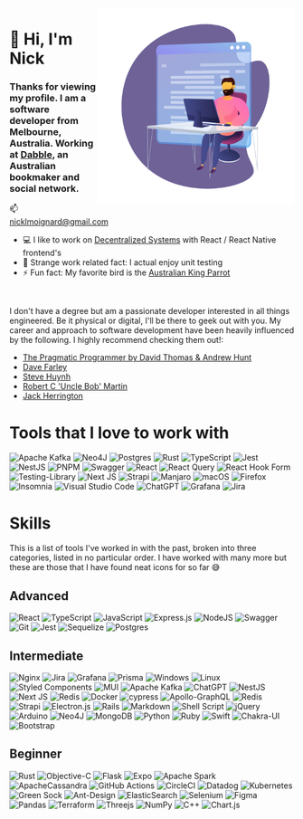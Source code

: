 <!-- markdownlint-disable MD033 MD041 -->
<img src="https://github.com/NickMoignard/NickMoignard/blob/main/animated-working-header.svg?raw=true" alt='' width="350" height="350" align='right'/>

# 👋 Hi, I'm Nick

<!-- markdownlint-disable-next-line  -->
### Thanks for viewing my profile. I am a software developer from Melbourne, Australia. Working at [Dabble](https://www.dabble.com.au/), an Australian bookmaker and social network.

📫 nicklmoignard@gmail.com

- 💻 I like to work on [Decentralized Systems](https://en.wikipedia.org/wiki/Decentralised_system) with React / React Native frontend's
- 🌱 Strange work related fact: I actual enjoy unit testing
- ⚡ Fun fact: My favorite bird is the [Australian King Parrot](https://en.wikipedia.org/wiki/Australian_king_parrot)

<img src="https://upload.wikimedia.org/wikipedia/commons/4/46/Alisterus_scapularis_-_Brunkerville.jpg" alt='' width='200' />

I don't have a degree but am a passionate developer interested in all things engineered. Be it physical or digital, I'll be there to geek out with you.
My career and approach to software development have been heavily influenced by the following. I highly recommend checking them out!:

- [The Pragmatic Programmer by David Thomas & Andrew Hunt](https://pragprog.com/titles/tpp20/the-pragmatic-programmer-20th-anniversary-edition/)
- [Dave Farley](https://www.youtube.com/@ContinuousDelivery)
- [Steve Huynh](https://www.youtube.com/@ALifeEngineered)
- [Robert C 'Uncle Bob' Martin](https://www.youtube.com/watch?v=7EmboKQH8lM)
- [Jack Herrington](https://www.youtube.com/@jherr)

# Tools that I love to work with

![Apache Kafka](https://img.shields.io/badge/Apache%20Kafka-000?style=for-the-badge&logo=apachekafka)
![Neo4J](https://img.shields.io/badge/Neo4j-008CC1?style=for-the-badge&logo=neo4j&logoColor=white)
![Postgres](https://img.shields.io/badge/postgres-%23316192.svg?style=for-the-badge&logo=postgresql&logoColor=white)
![Rust](https://img.shields.io/badge/rust-%23000000.svg?style=for-the-badge&logo=rust&logoColor=white)
![TypeScript](https://img.shields.io/badge/typescript-%23007ACC.svg?style=for-the-badge&logo=typescript&logoColor=white)
![Jest](https://img.shields.io/badge/-jest-%23C21325?style=for-the-badge&logo=jest&logoColor=white)
![NestJS](https://img.shields.io/badge/nestjs-%23E0234E.svg?style=for-the-badge&logo=nestjs&logoColor=white)
![PNPM](https://img.shields.io/badge/pnpm-%234a4a4a.svg?style=for-the-badge&logo=pnpm&logoColor=f69220)
![Swagger](https://img.shields.io/badge/-Swagger-%23Clojure?style=for-the-badge&logo=swagger&logoColor=white)
![React](https://img.shields.io/badge/react-%2320232a.svg?style=for-the-badge&logo=react&logoColor=%2361DAFB)
![React Query](https://img.shields.io/badge/-React%20Query-FF4154?style=for-the-badge&logo=react%20query&logoColor=white)
![React Hook Form](https://img.shields.io/badge/React%20Hook%20Form-%23EC5990.svg?style=for-the-badge&logo=reacthookform&logoColor=white)
![Testing-Library](https://img.shields.io/badge/-TestingLibrary-%23E33332?style=for-the-badge&logo=testing-library&logoColor=white)
![Next JS](https://img.shields.io/badge/Next-black?style=for-the-badge&logo=next.js&logoColor=white)
![Strapi](https://img.shields.io/badge/strapi-%232E7EEA.svg?style=for-the-badge&logo=strapi&logoColor=white)
![Manjaro](https://img.shields.io/badge/Manjaro-35BF5C?style=for-the-badge&logo=Manjaro&logoColor=white)
![macOS](https://img.shields.io/badge/mac%20os-000000?style=for-the-badge&logo=macos&logoColor=F0F0F0)
![Firefox](https://img.shields.io/badge/Firefox-FF7139?style=for-the-badge&logo=Firefox-Browser&logoColor=white)
![Insomnia](https://img.shields.io/badge/Insomnia-black?style=for-the-badge&logo=insomnia&logoColor=5849BE)
![Visual Studio Code](https://img.shields.io/badge/Visual%20Studio%20Code-0078d7.svg?style=for-the-badge&logo=visual-studio-code&logoColor=white)
![ChatGPT](https://img.shields.io/badge/chatGPT-74aa9c?style=for-the-badge&logo=openai&logoColor=white)
![Grafana](https://img.shields.io/badge/grafana-%23F46800.svg?style=for-the-badge&logo=grafana&logoColor=white)
![Jira](https://img.shields.io/badge/jira-%230A0FFF.svg?style=for-the-badge&logo=jira&logoColor=white)

# Skills

This is a list of tools I've worked in with the past, broken into three categories, listed in no particular order. I have worked with many more but these are those that I have found neat icons for so far 😅

## Advanced

![React](https://img.shields.io/badge/react-%2320232a.svg?style=for-the-badge&logo=react&logoColor=%2361DAFB)
![TypeScript](https://img.shields.io/badge/typescript-%23007ACC.svg?style=for-the-badge&logo=typescript&logoColor=white)
![JavaScript](https://img.shields.io/badge/javascript-%23323330.svg?style=for-the-badge&logo=javascript&logoColor=%23F7DF1E)
![Express.js](https://img.shields.io/badge/express.js-%23404d59.svg?style=for-the-badge&logo=express&logoColor=%2361DAFB)
![NodeJS](https://img.shields.io/badge/node.js-6DA55F?style=for-the-badge&logo=node.js&logoColor=white)
![Swagger](https://img.shields.io/badge/-Swagger-%23Clojure?style=for-the-badge&logo=swagger&logoColor=white)
![Git](https://img.shields.io/badge/git-%23F05033.svg?style=for-the-badge&logo=git&logoColor=white)
![Jest](https://img.shields.io/badge/-jest-%23C21325?style=for-the-badge&logo=jest&logoColor=white)
![Sequelize](https://img.shields.io/badge/Sequelize-52B0E7?style=for-the-badge&logo=Sequelize&logoColor=white)
![Postgres](https://img.shields.io/badge/postgres-%23316192.svg?style=for-the-badge&logo=postgresql&logoColor=white)

## Intermediate

![Nginx](https://img.shields.io/badge/nginx-%23009639.svg?style=for-the-badge&logo=nginx&logoColor=white)
![Jira](https://img.shields.io/badge/jira-%230A0FFF.svg?style=for-the-badge&logo=jira&logoColor=white)
![Grafana](https://img.shields.io/badge/grafana-%23F46800.svg?style=for-the-badge&logo=grafana&logoColor=white)
![Prisma](https://img.shields.io/badge/Prisma-3982CE?style=for-the-badge&logo=Prisma&logoColor=white)
![Windows](https://img.shields.io/badge/Windows-0078D6?style=for-the-badge&logo=windows&logoColor=white)
![Linux](https://img.shields.io/badge/Linux-FCC624?style=for-the-badge&logo=linux&logoColor=black)
![Styled Components](https://img.shields.io/badge/styled--components-DB7093?style=for-the-badge&logo=styled-components&logoColor=white)
![MUI](https://img.shields.io/badge/MUI-%230081CB.svg?style=for-the-badge&logo=mui&logoColor=white)
![Apache Kafka](https://img.shields.io/badge/Apache%20Kafka-000?style=for-the-badge&logo=apachekafka)
![ChatGPT](https://img.shields.io/badge/chatGPT-74aa9c?style=for-the-badge&logo=openai&logoColor=white)
![NestJS](https://img.shields.io/badge/nestjs-%23E0234E.svg?style=for-the-badge&logo=nestjs&logoColor=white)
![Next JS](https://img.shields.io/badge/Next-black?style=for-the-badge&logo=next.js&logoColor=white)
![Redis](https://img.shields.io/badge/redis-%23DD0031.svg?style=for-the-badge&logo=redis&logoColor=white)
![Docker](https://img.shields.io/badge/docker-%230db7ed.svg?style=for-the-badge&logo=docker&logoColor=white)
![cypress](https://img.shields.io/badge/-cypress-%23E5E5E5?style=for-the-badge&logo=cypress&logoColor=058a5e)
![Apollo-GraphQL](https://img.shields.io/badge/-Apollo%20GraphQL-311C87?style=for-the-badge&logo=apollo-graphql)
![Redis](https://img.shields.io/badge/redis-%23DD0031.svg?style=for-the-badge&logo=redis&logoColor=white)
![Strapi](https://img.shields.io/badge/strapi-%232E7EEA.svg?style=for-the-badge&logo=strapi&logoColor=white)
![Electron.js](https://img.shields.io/badge/Electron-191970?style=for-the-badge&logo=Electron&logoColor=white)
![Rails](https://img.shields.io/badge/rails-%23CC0000.svg?style=for-the-badge&logo=ruby-on-rails&logoColor=white)
![Markdown](https://img.shields.io/badge/markdown-%23000000.svg?style=for-the-badge&logo=markdown&logoColor=white)
![Shell Script](https://img.shields.io/badge/shell_script-%23121011.svg?style=for-the-badge&logo=gnu-bash&logoColor=white)
![jQuery](https://img.shields.io/badge/jquery-%230769AD.svg?style=for-the-badge&logo=jquery&logoColor=white)
![Arduino](https://img.shields.io/badge/-Arduino-00979D?style=for-the-badge&logo=Arduino&logoColor=white)
![Neo4J](https://img.shields.io/badge/Neo4j-008CC1?style=for-the-badge&logo=neo4j&logoColor=white)
![MongoDB](https://img.shields.io/badge/MongoDB-%234ea94b.svg?style=for-the-badge&logo=mongodb&logoColor=white)
![Python](https://img.shields.io/badge/python-3670A0?style=for-the-badge&logo=python&logoColor=ffdd54)
![Ruby](https://img.shields.io/badge/ruby-%23CC342D.svg?style=for-the-badge&logo=ruby&logoColor=white)
![Swift](https://img.shields.io/badge/swift-F54A2A?style=for-the-badge&logo=swift&logoColor=white)
![Chakra-UI](https://img.shields.io/badge/chakra-%234ED1C5.svg?style=for-the-badge&logo=chakraui&logoColor=white)
![Bootstrap](https://img.shields.io/badge/bootstrap-%23563D7C.svg?style=for-the-badge&logo=bootstrap&logoColor=white)

## Beginner
![Rust](https://img.shields.io/badge/rust-%23000000.svg?style=for-the-badge&logo=rust&logoColor=white)
![Objective-C](https://img.shields.io/badge/OBJECTIVE--C-%233A95E3.svg?style=for-the-badge&logo=apple&logoColor=white)
![Flask](https://img.shields.io/badge/flask-%23000.svg?style=for-the-badge&logo=flask&logoColor=white)
![Expo](https://img.shields.io/badge/expo-1C1E24?style=for-the-badge&logo=expo&logoColor=#D04A37)
![Apache Spark](https://img.shields.io/badge/Apache%20Spark-FDEE21?style=flat-square&logo=apachespark&logoColor=black)
![ApacheCassandra](https://img.shields.io/badge/cassandra-%231287B1.svg?style=for-the-badge&logo=apache-cassandra&logoColor=white)
![GitHub Actions](https://img.shields.io/badge/github%20actions-%232671E5.svg?style=for-the-badge&logo=githubactions&logoColor=white)
![CircleCI](https://img.shields.io/badge/circle%20ci-%23161616.svg?style=for-the-badge&logo=circleci&logoColor=white)
![Datadog](https://img.shields.io/badge/datadog-%23632CA6.svg?style=for-the-badge&logo=datadog&logoColor=white)
![Kubernetes](https://img.shields.io/badge/kubernetes-%23326ce5.svg?style=for-the-badge&logo=kubernetes&logoColor=white)
![Green Sock](https://img.shields.io/badge/green%20sock-88CE02?style=for-the-badge&logo=greensock&logoColor=white)
![Ant-Design](https://img.shields.io/badge/-AntDesign-%230170FE?style=for-the-badge&logo=ant-design&logoColor=white)
![ElasticSearch](https://img.shields.io/badge/-ElasticSearch-005571?style=for-the-badge&logo=elasticsearch)
![Selenium](https://img.shields.io/badge/-selenium-%43B02A?style=for-the-badge&logo=selenium&logoColor=white)
![Figma](https://img.shields.io/badge/figma-%23F24E1E.svg?style=for-the-badge&logo=figma&logoColor=white)
![Pandas](https://img.shields.io/badge/pandas-%23150458.svg?style=for-the-badge&logo=pandas&logoColor=white)
![Terraform](https://img.shields.io/badge/terraform-%235835CC.svg?style=for-the-badge&logo=terraform&logoColor=white)
![Threejs](https://img.shields.io/badge/threejs-black?style=for-the-badge&logo=three.js&logoColor=white)
![NumPy](https://img.shields.io/badge/numpy-%23013243.svg?style=for-the-badge&logo=numpy&logoColor=white)
![C++](https://img.shields.io/badge/c++-%2300599C.svg?style=for-the-badge&logo=c%2B%2B&logoColor=white)
![Chart.js](https://img.shields.io/badge/chart.js-F5788D.svg?style=for-the-badge&logo=chart.js&logoColor=white)


